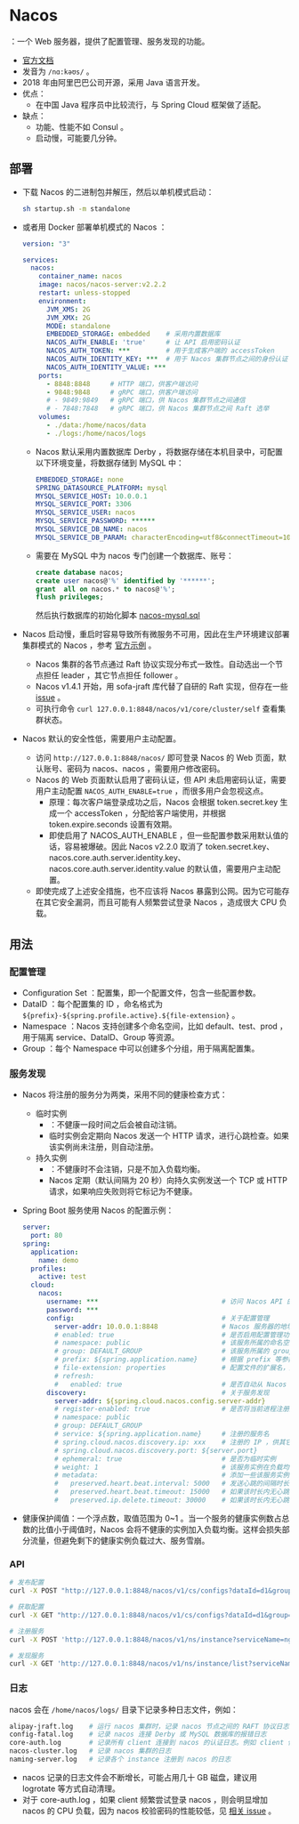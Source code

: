 # Nacos

：一个 Web 服务器，提供了配置管理、服务发现的功能。
- [官方文档](https://nacos.io/zh-cn/docs/quick-start.html)
- 发音为 `/nɑ:kəʊs/` 。
- 2018 年由阿里巴巴公司开源，采用 Java 语言开发。
- 优点：
  - 在中国 Java 程序员中比较流行，与 Spring Cloud 框架做了适配。
- 缺点：
  - 功能、性能不如 Consul 。
  - 启动慢，可能要几分钟。

## 部署

- 下载 Nacos 的二进制包并解压，然后以单机模式启动：
  ```sh
  sh startup.sh -m standalone
  ```

- 或者用 Docker 部署单机模式的 Nacos ：
  ```yml
  version: "3"

  services:
    nacos:
      container_name: nacos
      image: nacos/nacos-server:v2.2.2
      restart: unless-stopped
      environment:
        JVM_XMS: 2G
        JVM_XMX: 2G
        MODE: standalone
        EMBEDDED_STORAGE: embedded    # 采用内置数据库
        NACOS_AUTH_ENABLE: 'true'     # 让 API 启用密码认证
        NACOS_AUTH_TOKEN: ***         # 用于生成客户端的 accessToken
        NACOS_AUTH_IDENTITY_KEY: ***  # 用于 Nacos 集群节点之间的身份认证
        NACOS_AUTH_IDENTITY_VALUE: ***
      ports:
        - 8848:8848     # HTTP 端口，供客户端访问
        - 9848:9848     # gRPC 端口，供客户端访问
        # - 9849:9849   # gRPC 端口，供 Nacos 集群节点之间通信
        # - 7848:7848   # gRPC 端口，供 Nacos 集群节点之间 Raft 选举
      volumes:
        - ./data:/home/nacos/data
        - ./logs:/home/nacos/logs
  ```
  - Nacos 默认采用内置数据库 Derby ，将数据存储在本机目录中，可配置以下环境变量，将数据存储到 MySQL 中：
    ```yml
    EMBEDDED_STORAGE: none
    SPRING_DATASOURCE_PLATFORM: mysql
    MYSQL_SERVICE_HOST: 10.0.0.1
    MYSQL_SERVICE_PORT: 3306
    MYSQL_SERVICE_USER: nacos
    MYSQL_SERVICE_PASSWORD: ******
    MYSQL_SERVICE_DB_NAME: nacos
    MYSQL_SERVICE_DB_PARAM: characterEncoding=utf8&connectTimeout=1000&socketTimeout=3000&autoReconnect=true&useSSL=false
    ```
  - 需要在 MySQL 中为 nacos 专门创建一个数据库、账号：
    ```sql
    create database nacos;
    create user nacos@'%' identified by '******';
    grant  all on nacos.* to nacos@'%';
    flush privileges;
    ```
    然后执行数据库的初始化脚本 [nacos-mysql.sql](https://github.com/alibaba/nacos/blob/2.2.2/distribution/conf/mysql-schema.sql)

- Nacos 启动慢，重启时容易导致所有微服务不可用，因此在生产环境建议部署集群模式的 Nacos ，参考 [官方示例](https://github.com/nacos-group/nacos-k8s) 。
  - Nacos 集群的各节点通过 Raft 协议实现分布式一致性。自动选出一个节点担任 leader ，其它节点担任 follower 。
  - Nacos v1.4.1 开始，用 sofa-jraft 库代替了自研的 Raft 实现，但存在一些 [issue](https://github.com/alibaba/nacos/issues/5343) 。
  - 可执行命令 `curl 127.0.0.1:8848/nacos/v1/core/cluster/self` 查看集群状态。

- Nacos 默认的安全性低，需要用户主动配置。
  - 访问 `http://127.0.0.1:8848/nacos/` 即可登录 Nacos 的 Web 页面，默认账号、密码为 nacos、nacos ，需要用户修改密码。
  - Nacos 的 Web 页面默认启用了密码认证，但 API 未启用密码认证，需要用户主动配置 `NACOS_AUTH_ENABLE=true` ，而很多用户会忽视这点。
    - 原理：每次客户端登录成功之后，Nacos 会根据 token.secret.key 生成一个 accessToken ，分配给客户端使用，并根据 token.expire.seconds 设置有效期。
    - 即使启用了 NACOS_AUTH_ENABLE ，但一些配置参数采用默认值的话，容易被爆破。因此 Nacos v2.2.0 取消了 token.secret.key、nacos.core.auth.server.identity.key、nacos.core.auth.server.identity.value 的默认值，需要用户主动配置。
  - 即使完成了上述安全措施，也不应该将 Nacos 暴露到公网。因为它可能存在其它安全漏洞，而且可能有人频繁尝试登录 Nacos ，造成很大 CPU 负载。

## 用法

### 配置管理

- Configuration Set ：配置集，即一个配置文件，包含一些配置参数。
- DataID ：每个配置集的 ID ，命名格式为 `${prefix}-${spring.profile.active}.${file-extension}` 。
- Namespace ：Nacos 支持创建多个命名空间，比如 default、test、prod ，用于隔离 service、DataID、Group 等资源。
- Group ：每个 Namespace 中可以创建多个分组，用于隔离配置集。

### 服务发现

- Nacos 将注册的服务分为两类，采用不同的健康检查方式：
  - 临时实例
    - ：不健康一段时间之后会被自动注销。
    - 临时实例会定期向 Nacos 发送一个 HTTP 请求，进行心跳检查。如果该实例尚未注册，则自动注册。
  - 持久实例
    - ：不健康时不会注销，只是不加入负载均衡。
    - Nacos 定期（默认间隔为 20 秒）向持久实例发送一个 TCP 或 HTTP 请求，如果响应失败则将它标记为不健康。

- Spring Boot 服务使用 Nacos 的配置示例：
  ```yml
  server:
    port: 80
  spring:
    application:
      name: demo
    profiles:
      active: test
    cloud:
      nacos:
        username: ***                               # 访问 Nacos API 的账号，默认无
        password: ***
        config:                                     # 关于配置管理
          server-addr: 10.0.0.1:8848                # Nacos 服务器的地址
          # enabled: true                           # 是否启用配置管理功能
          # namespace: public                       # 该服务所属的命名空间
          # group: DEFAULT_GROUP                    # 该服务所属的 group
          # prefix: ${spring.application.name}      # 根据 prefix 等参数确定 DataID ，找到对应的配置集，给该服务采用
          # file-extension: properties              # 配置文件的扩展名，比如 yaml
          # refresh:
          #   enabled: true                         # 是否自动从 Nacos 获取最新的配置，这样不必重启服务
        discovery:                                  # 关于服务发现
          server-addr: ${spring.cloud.nacos.config.server-addr}
          # register-enabled: true                  # 是否将当前进程注册到 Nacos ，作为一个服务实例。但依然会通过 Nacos 发现其它服务
          # namespace: public
          # group: DEFAULT_GROUP
          # service: ${spring.application.name}     # 注册的服务名
          # spring.cloud.nacos.discovery.ip: xxx    # 注册的 IP ，供其它服务调用。默认采用第一个网卡的 IP
          # spring.cloud.nacos.discovery.port: ${server.port}
          # ephemeral: true                         # 是否为临时实例
          # weight: 1                               # 该服务实例在负载均衡时的权重，取值范围为 1~100
          # metadata:                               # 添加一些该服务实例的元数据
          #   preserved.heart.beat.interval: 5000   # 发送心跳的间隔时长，单位为 ms
          #   preserved.heart.beat.timeout: 15000   # 如果该时长内无心跳，则 Nacos 将该服务实例标记为不健康
          #   preserved.ip.delete.timeout: 30000    # 如果该时长内无心跳，则 Nacos 将该服务实例注销
  ```

- 健康保护阈值：一个浮点数，取值范围为 0~1 。当一个服务的健康实例数占总数的比值小于阈值时，Nacos 会将不健康的实例加入负载均衡。这样会损失部分流量，但避免剩下的健康实例负载过大、服务雪崩。

### API

```sh
# 发布配置
curl -X POST "http://127.0.0.1:8848/nacos/v1/cs/configs?dataId=d1&group=test&content=HelloWorld"

# 获取配置
curl -X GET "http://127.0.0.1:8848/nacos/v1/cs/configs?dataId=d1&group=test"

# 注册服务
curl -X POST 'http://127.0.0.1:8848/nacos/v1/ns/instance?serviceName=nginx&ip=10.0.0.1&port=80'

# 发现服务
curl -X GET 'http://127.0.0.1:8848/nacos/v1/ns/instance/list?serviceName=nginx'
```

### 日志

nacos 会在 `/home/nacos/logs/` 目录下记录多种日志文件，例如：
```sh
alipay-jraft.log    # 运行 nacos 集群时，记录 nacos 节点之间的 RAFT 协议日志
config-fatal.log    # 记录 nacos 连接 Derby 或 MySQL 数据库的报错日志
core-auth.log       # 记录所有 client 连接到 nacos 的认证日志。例如 client 使用错误的密码登录，会记录 HTTP 403 报错日志
nacos-cluster.log   # 记录 nacos 集群的日志
naming-server.log   # 记录各个 instance 注册到 nacos 的日志
```
- nacos 记录的日志文件会不断增长，可能占用几十 GB 磁盘，建议用 logrotate 等方式自动清理。
- 对于 core-auth.log ，如果 client 频繁尝试登录 nacos ，则会明显增加 nacos 的 CPU 负载，因为 nacos 校验密码的性能较低，见 [相关 issue](https://github.com/alibaba/nacos/issues/11609) 。
